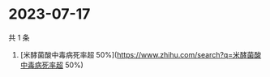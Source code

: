 # 2023-07-17

共 1 条

<!-- BEGIN ZHIHUSEARCH -->
<!-- 最后更新时间 Mon Jul 17 2023 05:08:06 GMT+0800 (China Standard Time) -->
1. [米酵菌酸中毒病死率超 50%](https://www.zhihu.com/search?q=米酵菌酸中毒病死率超 50%)
<!-- END ZHIHUSEARCH -->
